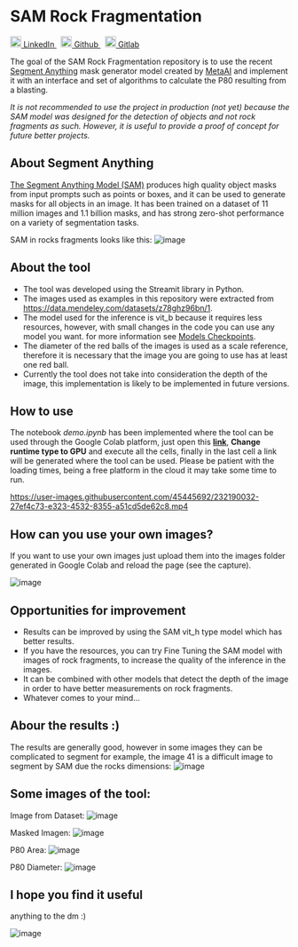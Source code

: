 # SAM Rock Fragmentation


<p>
  <a href="https://www.linkedin.com/in/yairama/" rel="nofollow noreferrer">
    <img src="https://i.stack.imgur.com/gVE0j.png" alt="linkedin" class="icon" width="20" height="20"> LinkedIn
  </a> &nbsp; 
  <a href="https://github.com/Yairama" rel="nofollow noreferrer">
    <img src="https://github.githubassets.com/images/modules/logos_page/GitHub-Mark.png" alt="github" class="icon" width="20" height="20"> Github
  </a> &nbsp; 
  <a href="https://gitlab.com/Yairama" rel="nofollow noreferrer">
    <img src="https://cdn-icons-png.flaticon.com/512/5968/5968853.png" alt="gitlab" class="icon" width="20" height="20"> Gitlab
  </a>
</p>

The goal of the SAM Rock Fragmentation repository is to use the recent [Segment Anything](https://segment-anything.com) mask generator model created by [MetaAI](https://ai.facebook.com/research/) and implement it with an interface and set of algorithms to calculate the P80 resulting from a blasting.

*It is not recommended to use the project in production (not yet) because the SAM model was designed for the detection of objects and not rock fragments as such. However, it is useful to provide a proof of concept for future better projects.*


## About Segment Anything

[The Segment Anything Model (SAM)](https://github.com/facebookresearch/segment-anything) produces high quality object masks from input prompts such as points or boxes, and it can be used to generate masks for all objects in an image. It has been trained on a dataset of 11 million images and 1.1 billion masks, and has strong zero-shot performance on a variety of segmentation tasks.

SAM in rocks fragments looks like this:
![image](https://user-images.githubusercontent.com/45445692/232190344-8b8a24d6-e033-4f4e-b011-d143510adfa1.png)

## About the tool
- The tool was developed using the Streamit library in Python.
- The images used as examples in this repository were extracted from https://data.mendeley.com/datasets/z78ghz96bn/1.
- The model used for the inference is vit_b because it requires less resources, however, with small changes in the code you can use any model you want. for more information see [Models Checkpoints](https://github.com/facebookresearch/segment-anything#model-checkpoints).
- The diameter of the red balls of the images is used as a scale reference, therefore it is necessary that the image you are going to use has at least one red ball.
- Currently the tool does not take into consideration the depth of the image, this implementation is likely to be implemented in future versions.

## How to use

The notebook *demo.ipynb* has been implemented where the tool can be used through the Google Colab platform, just open this **[link](https://colab.research.google.com/github/Dwxasd/SAM-Rock-Fragmentation/blob/main/demo.ipynb)**, **Change runtime type to GPU** and execute all the cells, finally in the last cell a link will be generated where the tool can be used. Please be patient with the loading times, being a free platform in the cloud it may take some time to run.

https://user-images.githubusercontent.com/45445692/232190032-27ef4c73-e323-4532-8355-a51cd5de62c8.mp4


## How can you use your own images? 
If you want to use your own images just upload them into the images folder generated in Google Colab and reload the page (see the capture).

![image](https://user-images.githubusercontent.com/45445692/232187536-b9f2fdd3-4ba0-4743-8c9c-4ca0f6d95064.png)

## Opportunities for improvement
- Results can be improved by using the SAM vit_h type model which has better results.
- If you have the resources, you can try Fine Tuning the SAM model with images of rock fragments, to increase the quality of the inference in the images.
- It can be combined with other models that detect the depth of the image in order to have better measurements on rock fragments.
- Whatever comes to your mind...

## Abour the results :)
The results are generally good, however in some images they can be complicated to segment for example, the image 41 is a difficult image to segment by SAM due the rocks dimensions:
![image](https://user-images.githubusercontent.com/45445692/232190228-286f3237-b18f-44e0-ba47-20f928d560b1.png)



## Some images of the tool:

Image from Dataset:
![image](https://user-images.githubusercontent.com/45445692/232190127-f5977284-877a-4662-9984-6ba25702800c.png)

Masked Imagen:
![image](https://user-images.githubusercontent.com/45445692/232190137-4c7efd21-d496-47e5-b5ba-946c607bb765.png)

P80 Area:
![image](https://user-images.githubusercontent.com/45445692/232190169-0d0707b4-319d-45eb-8c48-601314b61366.png)

P80 Diameter:
![image](https://user-images.githubusercontent.com/45445692/232190174-39370545-8c96-476e-a854-06e1038021b9.png)


## I hope you find it useful
anything to the dm :)

![image](https://media.tenor.com/mMVnCaqJ4D8AAAAM/loli-dance.gif)
